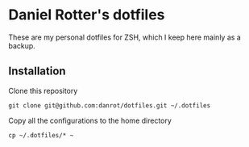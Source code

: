 # Daniel Rotter's dotfiles
These are my personal dotfiles for ZSH, which I keep here mainly as a backup.

## Installation
Clone this repository
```
git clone git@github.com:danrot/dotfiles.git ~/.dotfiles
```
Copy all the configurations to the home directory
```
cp ~/.dotfiles/* ~
```


